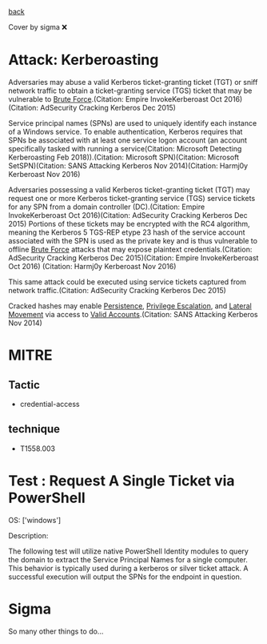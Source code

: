 [back](../index.md)

Cover by sigma :x: 

# Attack: Kerberoasting

 Adversaries may abuse a valid Kerberos ticket-granting ticket (TGT) or sniff network traffic to obtain a ticket-granting service (TGS) ticket that may be vulnerable to [Brute Force](https://attack.mitre.org/techniques/T1110).(Citation: Empire InvokeKerberoast Oct 2016)(Citation: AdSecurity Cracking Kerberos Dec 2015) 

Service principal names (SPNs) are used to uniquely identify each instance of a Windows service. To enable authentication, Kerberos requires that SPNs be associated with at least one service logon account (an account specifically tasked with running a service(Citation: Microsoft Detecting Kerberoasting Feb 2018)).(Citation: Microsoft SPN)(Citation: Microsoft SetSPN)(Citation: SANS Attacking Kerberos Nov 2014)(Citation: Harmj0y Kerberoast Nov 2016)

Adversaries possessing a valid Kerberos ticket-granting ticket (TGT) may request one or more Kerberos ticket-granting service (TGS) service tickets for any SPN from a domain controller (DC).(Citation: Empire InvokeKerberoast Oct 2016)(Citation: AdSecurity Cracking Kerberos Dec 2015) Portions of these tickets may be encrypted with the RC4 algorithm, meaning the Kerberos 5 TGS-REP etype 23 hash of the service account associated with the SPN is used as the private key and is thus vulnerable to offline [Brute Force](https://attack.mitre.org/techniques/T1110) attacks that may expose plaintext credentials.(Citation: AdSecurity Cracking Kerberos Dec 2015)(Citation: Empire InvokeKerberoast Oct 2016) (Citation: Harmj0y Kerberoast Nov 2016)

This same attack could be executed using service tickets captured from network traffic.(Citation: AdSecurity Cracking Kerberos Dec 2015)

Cracked hashes may enable [Persistence](https://attack.mitre.org/tactics/TA0003), [Privilege Escalation](https://attack.mitre.org/tactics/TA0004), and [Lateral Movement](https://attack.mitre.org/tactics/TA0008) via access to [Valid Accounts](https://attack.mitre.org/techniques/T1078).(Citation: SANS Attacking Kerberos Nov 2014)

# MITRE
## Tactic
  - credential-access

## technique
  - T1558.003

# Test : Request A Single Ticket via PowerShell

OS: ['windows']

Description:

 The following test will utilize native PowerShell Identity modules to query the domain to extract the Service Principal Names for a single computer. This behavior is typically used during a kerberos or silver ticket attack. 
A successful execution will output the SPNs for the endpoint in question.


# Sigma

 So many other things to do...